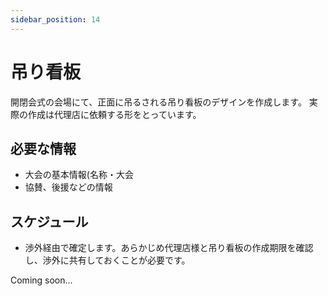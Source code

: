 ```yaml
---
sidebar_position: 14
---
```


# 吊り看板

開閉会式の会場にて、正面に吊るされる吊り看板のデザインを作成します。
実際の作成は代理店に依頼する形をとっています。

## 必要な情報
- 大会の基本情報(名称・大会
- 協賛、後援などの情報

## スケジュール
- 渉外経由で確定します。あらかじめ代理店様と吊り看板の作成期限を確認し、渉外に共有しておくことが必要です。
 
Coming soon...  


